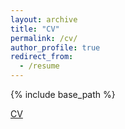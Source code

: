 ```yaml
---
layout: archive
title: "CV"
permalink: /cv/
author_profile: true
redirect_from:
  - /resume
---
```


{% include base_path %}

[CV]([blob/master/cv.pdf](https://github.com/sajani-vithana/sajani-vithana.github.io/blob/master/_pages/blob/master/cv.pdf))
